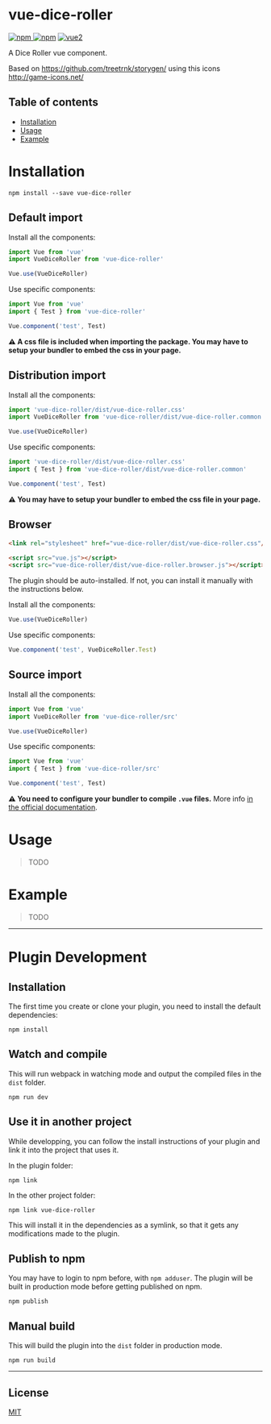 # vue-dice-roller

[![npm](https://img.shields.io/npm/v/vue-dice-roller.svg) ![npm](https://img.shields.io/npm/dm/vue-dice-roller.svg)](https://www.npmjs.com/package/vue-dice-roller)
[![vue2](https://img.shields.io/badge/vue-2.x-brightgreen.svg)](https://vuejs.org/)

A Dice Roller vue component.


Based on https://github.com/treetrnk/storygen/ using this icons http://game-icons.net/  

## Table of contents

- [Installation](#installation)
- [Usage](#usage)
- [Example](#example)

# Installation

```
npm install --save vue-dice-roller
```

## Default import

Install all the components:

```javascript
import Vue from 'vue'
import VueDiceRoller from 'vue-dice-roller'

Vue.use(VueDiceRoller)
```

Use specific components:

```javascript
import Vue from 'vue'
import { Test } from 'vue-dice-roller'

Vue.component('test', Test)
```

**⚠️ A css file is included when importing the package. You may have to setup your bundler to embed the css in your page.**

## Distribution import

Install all the components:

```javascript
import 'vue-dice-roller/dist/vue-dice-roller.css'
import VueDiceRoller from 'vue-dice-roller/dist/vue-dice-roller.common'

Vue.use(VueDiceRoller)
```

Use specific components:

```javascript
import 'vue-dice-roller/dist/vue-dice-roller.css'
import { Test } from 'vue-dice-roller/dist/vue-dice-roller.common'

Vue.component('test', Test)
```

**⚠️ You may have to setup your bundler to embed the css file in your page.**

## Browser

```html
<link rel="stylesheet" href="vue-dice-roller/dist/vue-dice-roller.css"/>

<script src="vue.js"></script>
<script src="vue-dice-roller/dist/vue-dice-roller.browser.js"></script>
```

The plugin should be auto-installed. If not, you can install it manually with the instructions below.

Install all the components:

```javascript
Vue.use(VueDiceRoller)
```

Use specific components:

```javascript
Vue.component('test', VueDiceRoller.Test)
```

## Source import

Install all the components:

```javascript
import Vue from 'vue'
import VueDiceRoller from 'vue-dice-roller/src'

Vue.use(VueDiceRoller)
```

Use specific components:

```javascript
import Vue from 'vue'
import { Test } from 'vue-dice-roller/src'

Vue.component('test', Test)
```

**⚠️ You need to configure your bundler to compile `.vue` files.** More info [in the official documentation](https://vuejs.org/v2/guide/single-file-components.html).

# Usage

> TODO

# Example

> TODO

---

# Plugin Development

## Installation

The first time you create or clone your plugin, you need to install the default dependencies:

```
npm install
```

## Watch and compile

This will run webpack in watching mode and output the compiled files in the `dist` folder.

```
npm run dev
```

## Use it in another project

While developping, you can follow the install instructions of your plugin and link it into the project that uses it.

In the plugin folder:

```
npm link
```

In the other project folder:

```
npm link vue-dice-roller
```

This will install it in the dependencies as a symlink, so that it gets any modifications made to the plugin.

## Publish to npm

You may have to login to npm before, with `npm adduser`. The plugin will be built in production mode before getting published on npm.

```
npm publish
```

## Manual build

This will build the plugin into the `dist` folder in production mode.

```
npm run build
```

---

## License

[MIT](http://opensource.org/licenses/MIT)

